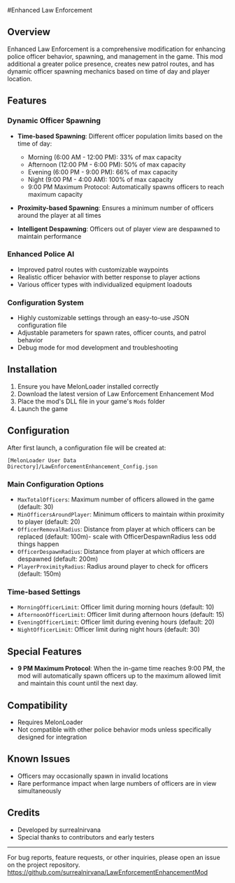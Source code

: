 #Enhanced Law Enforcement 

## Overview
Enhanced Law Enforcement is a comprehensive modification for enhancing police officer behavior, spawning, and management in the game. This mod additional a greater police presence, creates new patrol routes, and has dynamic officer spawning mechanics based on time of day and player location.

## Features

### Dynamic Officer Spawning
- **Time-based Spawning**: Different officer population limits based on the time of day:
  - Morning (6:00 AM - 12:00 PM): 33% of max capacity
  - Afternoon (12:00 PM - 6:00 PM): 50% of max capacity
  - Evening (6:00 PM - 9:00 PM): 66% of max capacity
  - Night (9:00 PM - 4:00 AM): 100% of max capacity
  - 9:00 PM Maximum Protocol: Automatically spawns officers to reach maximum capacity

- **Proximity-based Spawning**: Ensures a minimum number of officers around the player at all times
- **Intelligent Despawning**: Officers out of player view are despawned to maintain performance

### Enhanced Police AI
- Improved patrol routes with customizable waypoints
- Realistic officer behavior with better response to player actions
- Various officer types with individualized equipment loadouts

### Configuration System
- Highly customizable settings through an easy-to-use JSON configuration file
- Adjustable parameters for spawn rates, officer counts, and patrol behavior
- Debug mode for mod development and troubleshooting

## Installation
1. Ensure you have MelonLoader installed correctly
2. Download the latest version of Law Enforcement Enhancement Mod
3. Place the mod's DLL file in your game's `Mods` folder
4. Launch the game

## Configuration
After first launch, a configuration file will be created at:

```
[MelonLoader User Data Directory]/LawEnforcementEnhancement_Config.json

```

### Main Configuration Options
- `MaxTotalOfficers`: Maximum number of officers allowed in the game (default: 30)
- `MinOfficersAroundPlayer`: Minimum officers to maintain within proximity to player (default: 20)
- `OfficerRemovalRadius`: Distance from player at which officers can be replaced (default: 100m)- scale with OfficerDespawnRadius less odd things happen
- `OfficerDespawnRadius`: Distance from player at which officers are despawned (default: 200m)
- `PlayerProximityRadius`: Radius around player to check for officers (default: 150m)

### Time-based Settings
- `MorningOfficerLimit`: Officer limit during morning hours (default: 10)
- `AfternoonOfficerLimit`: Officer limit during afternoon hours (default: 15)
- `EveningOfficerLimit`: Officer limit during evening hours (default: 20)
- `NightOfficerLimit`: Officer limit during night hours (default: 30)

## Special Features
- **9 PM Maximum Protocol**: When the in-game time reaches 9:00 PM, the mod will automatically spawn officers up to the maximum allowed limit and maintain this count until the next day.

## Compatibility
- Requires MelonLoader
- Not compatible with other police behavior mods unless specifically designed for integration

## Known Issues
- Officers may occasionally spawn in invalid locations
- Rare performance impact when large numbers of officers are in view simultaneously

## Credits
- Developed by surrealnirvana
- Special thanks to contributors and early testers


---

For bug reports, feature requests, or other inquiries, please open an issue on the project repository.
https://github.com/surrealnirvana/LawEnforcementEnhancementMod
